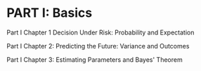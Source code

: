 # PART I: Basics


Part I Chapter 1
   Decision Under Risk: Probability and Expectation 
   
Part I Chapter 2:
    Predicting the Future: Variance and Outcomes
    
Part I Chapter 3:
    Estimating Parameters and Bayes' Theorem